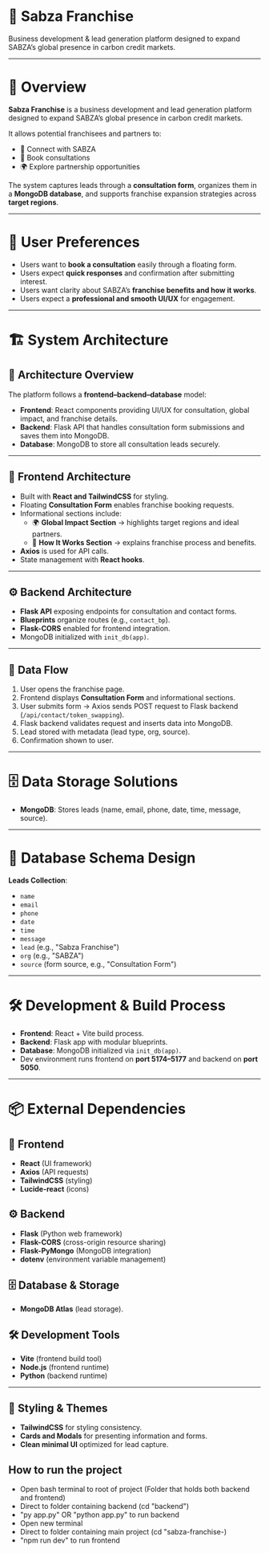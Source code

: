 # 🏢 Sabza Franchise  
Business development & lead generation platform designed to expand SABZA’s global presence in carbon credit markets.  

---

# 🎯 Overview  
**Sabza Franchise** is a business development and lead generation platform designed to expand SABZA’s global presence in carbon credit markets.  

It allows potential franchisees and partners to:  
- 🤝 Connect with SABZA  
- 📅 Book consultations  
- 🌍 Explore partnership opportunities  

The system captures leads through a **consultation form**, organizes them in a **MongoDB database**, and supports franchise expansion strategies across **target regions**.  

---

# 👥 User Preferences  
- Users want to **book a consultation** easily through a floating form.  
- Users expect **quick responses** and confirmation after submitting interest.  
- Users want clarity about SABZA’s **franchise benefits and how it works**.  
- Users expect a **professional and smooth UI/UX** for engagement.  

---

# 🏗️ System Architecture  

## 🧩 Architecture Overview  
The platform follows a **frontend–backend–database** model:  
- **Frontend**: React components providing UI/UX for consultation, global impact, and franchise details.  
- **Backend**: Flask API that handles consultation form submissions and saves them into MongoDB.  
- **Database**: MongoDB to store all consultation leads securely.  

---

## 🎨 Frontend Architecture  
- Built with **React and TailwindCSS** for styling.  
- Floating **Consultation Form** enables franchise booking requests.  
- Informational sections include:  
  - 🌍 **Global Impact Section** → highlights target regions and ideal partners.  
  - 🔗 **How It Works Section** → explains franchise process and benefits.  
- **Axios** is used for API calls.  
- State management with **React hooks**.  

---

## ⚙️ Backend Architecture  
- **Flask API** exposing endpoints for consultation and contact forms.  
- **Blueprints** organize routes (e.g., `contact_bp`).  
- **Flask-CORS** enabled for frontend integration.  
- MongoDB initialized with `init_db(app)`.  

---

## 🔄 Data Flow  
1. User opens the franchise page.  
2. Frontend displays **Consultation Form** and informational sections.  
3. User submits form → Axios sends POST request to Flask backend (`/api/contact/token_swapping`).  
4. Flask backend validates request and inserts data into MongoDB.  
5. Lead stored with metadata (lead type, org, source).  
6. Confirmation shown to user.  

---

# 🗄️ Data Storage Solutions  
- **MongoDB**: Stores leads (name, email, phone, date, time, message, source).  

---

# 🧱 Database Schema Design  
**Leads Collection**:  
- `name`  
- `email`  
- `phone`  
- `date`  
- `time`  
- `message`  
- `lead` (e.g., "Sabza Franchise")  
- `org` (e.g., "SABZA")  
- `source` (form source, e.g., "Consultation Form")  

---

# 🛠️ Development & Build Process  
- **Frontend**: React + Vite build process.  
- **Backend**: Flask app with modular blueprints.  
- **Database**: MongoDB initialized via `init_db(app)`.  
- Dev environment runs frontend on **port 5174–5177** and backend on **port 5050**.  

---

# 📦 External Dependencies  

## 🎨 Frontend  
- **React** (UI framework)  
- **Axios** (API requests)  
- **TailwindCSS** (styling)  
- **Lucide-react** (icons)  

## ⚙️ Backend  
- **Flask** (Python web framework)  
- **Flask-CORS** (cross-origin resource sharing)  
- **Flask-PyMongo** (MongoDB integration)  
- **dotenv** (environment variable management)  

## 🗄️ Database & Storage  
- **MongoDB Atlas** (lead storage).  

## 🛠️ Development Tools  
- **Vite** (frontend build tool)  
- **Node.js** (frontend runtime)  
- **Python** (backend runtime)  

---

## 🎨 Styling & Themes  
- **TailwindCSS** for styling consistency.  
- **Cards and Modals** for presenting information and forms.  
- **Clean minimal UI** optimized for lead capture.  

## How to run the project
- Open bash terminal to root of project (Folder that holds both backend and frontend)
- Direct to folder containing backend (cd "backend")
- "py app.py" OR "python app.py" to run backend
- Open new terminal
- Direct to folder containing main project (cd "sabza-franchise-)
- "npm run dev" to run frontend
